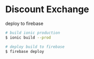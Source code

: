 # Discount Exchange

deploy to firebase
```bash
# build ionic production
$ ionic build --prod

# deploy build to firebase
$ firebase deploy
```
